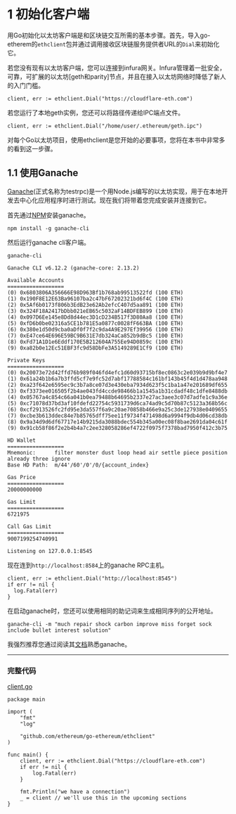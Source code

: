 
# 1 初始化客户端

用Go初始化以太坊客户端是和区块链交互所需的基本步骤。首先，导入go-etherem的`ethclient`包并通过调用接收区块链服务提供者URL的`Dial`来初始化它。

若您没有现有以太坊客户端，您可以连接到infura网关。Infura管理着一批安全，可靠，可扩展的以太坊[geth和parity]节点，并且在接入以太坊网络时降低了新人的入门门槛。

```
client, err := ethclient.Dial("https://cloudflare-eth.com")
```

若您运行了本地geth实例，您还可以将路径传递给IPC端点文件。

```
client, err := ethclient.Dial("/home/user/.ethereum/geth.ipc")
```

对每个Go以太坊项目，使用ethclient是您开始的必要事项，您将在本书中非常多的看到这一步骤。

## 1.1 使用Ganache

[Ganache](https://github.com/trufflesuite/ganache-cli)(正式名称为testrpc)是一个用Node.js编写的以太坊实现，用于在本地开发去中心化应用程序时进行测试。现在我们将带着您完成安装并连接到它。

首先通过[NPM](https://www.npmjs.com/package/ganache-cli)安装ganache。

```
npm install -g ganache-cli
```

然后运行ganache cli客户端。

```
ganache-cli
```

```
Ganache CLI v6.12.2 (ganache-core: 2.13.2)

Available Accounts
==================
(0) 0x6803806A356666E98D963Bf1b768ab99513522fd (100 ETH)
(1) 0x190F8E12E63Ba96107ba2c47bF67202321bd6f4C (100 ETH)
(2) 0x5Af6b0173f806b3EdB23e62Ab2efcC407d5aa891 (100 ETH)
(3) 0x324F18A2417bDbb021eEB65c5032aF14BDFEB899 (100 ETH)
(4) 0x097D6Ee145e8Dd8d44ec3D1cD234B517f3D80Aa8 (100 ETH)
(5) 0xfD6b0be02316a5CE1b781E5a0877c0028fF663BA (100 ETH)
(6) 0x380e1d50d9cba0aDf0f7f2c9da4A9E297Ef39956 (100 ETH)
(7) 0xE47ce64E696E59BC9B631E7db324aCa852b9dBc5 (100 ETH)
(8) 0xFd71A1D1e6Eddf170E5B212604A755Ee94D0859c (100 ETH)
(9) 0xa82b0e12Ec51EBF3fc9d58DbFe3A5149289E1Cf9 (100 ETH)

Private Keys
==================
(0) 0x20073e72d42ffd76b989f046fd4efc1d60d93715bf8ec0863c2e039b9d9bf4e7
(1) 0x61a24b1b6a7b3ffd5cf7e9fc52d7abf17788584c161bf143b45f4d1d478aa948
(2) 0xa23f642e6595ec9c3b7a8ce07d3e430eba7934d623f5c1ba1a47e201689df655
(3) 0xf3373ee016505f2b4ae043fd4ccde98466b1a1545a1b31cdadf48c1dfe8488db
(4) 0x05767a4c854c66a041b0ea79488b64695b2337e27ac3aee3c07d7adfe1c9a36e
(5) 0xc71078d37bd3af10fdefd22754c5931739d6ca74ad9c5d70b87c5123a368b56c
(6) 0xcf2913526fc2fd95e3da557f6a9c20ae70858b466e9a25c3de127938e0409655
(7) 0xcbe3b613ddec84e7b85765dff75ee11f9734f471498d6a9994f9db4d06cd38db
(8) 0x9a34d9d6df67717e14b9215da3088bdec554b345a00ec08f8bae2691da04c61f
(9) 0x91cb58f86f2e2b4b4a7c2ee328058286ef4722f0975f7378bad7950f412c3b75

HD Wallet
==================
Mnemonic:      filter monster dust loop head air settle piece position already three ignore
Base HD Path:  m/44'/60'/0'/0/{account_index}

Gas Price
==================
20000000000

Gas Limit
==================
6721975

Call Gas Limit
==================
9007199254740991

Listening on 127.0.0.1:8545

```

现在连到`http://localhost:8584`上的ganache RPC主机。

```
client, err := ethclient.Dial("http://localhost:8545")
if err != nil {
  log.Fatal(err)
}
```

在启动ganache时，您还可以使用相同的助记词来生成相同序列的公开地址。

```
ganache-cli -m "much repair shock carbon improve miss forget sock include bullet interest solution"
```

我强烈推荐您通过阅读其[文档](http://truffleframework.com/ganache/)熟悉ganache。

---

### 完整代码

[client.go](https://github.com/miguelmota/ethereum-development-with-go-book/blob/master/code/client.go)

```
package main

import (
    "fmt"
    "log"

    "github.com/ethereum/go-ethereum/ethclient"
)

func main() {
    client, err := ethclient.Dial("https://cloudflare-eth.com")
    if err != nil {
        log.Fatal(err)
    }

    fmt.Println("we have a connection")
    _ = client // we'll use this in the upcoming sections
}
```